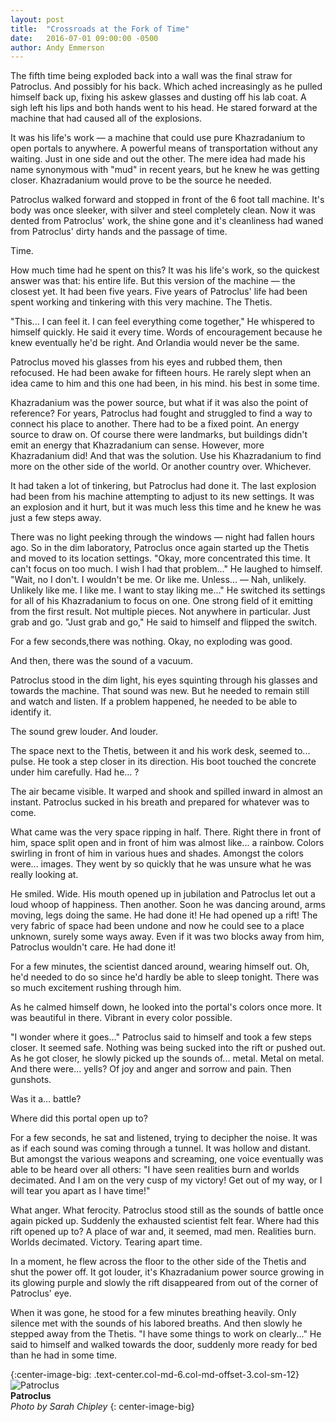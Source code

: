 ```yaml
---
layout: post
title:  "Crossroads at the Fork of Time"
date:   2016-07-01 09:00:00 -0500
author: Andy Emmerson
---
```


The fifth time being exploded back into a wall was the final straw for Patroclus. And possibly for his back. Which ached increasingly as he pulled himself back up, fixing his askew glasses and dusting off his lab coat. A sigh left his lips and both hands went to his head. He stared forward at the machine that had caused all of the explosions.

It was his life's work — a machine that could use pure Khazradanium to open portals to anywhere. A powerful means of transportation without any waiting. Just in one side and out the other. The mere idea had made his name synonymous with "mud" in recent years, but he knew he was getting closer. Khazradanium would prove to be the source he needed.

Patroclus walked forward and stopped in front of the 6 foot tall machine. It's body was once sleeker, with silver and steel completely clean. Now it was dented from Patroclus' work, the shine gone and it's cleanliness had waned from Patroclus' dirty hands and the passage of time.

Time.

How much time had he spent on this? It was his life's work, so the quickest answer was that: his entire life. But this version of the machine — the closest yet. It had been five years. Five years of Patroclus' life had been spent working and tinkering with this very machine. The Thetis.

"This... I can feel it. I can feel everything come together," He whispered to himself quickly. He said it every time. Words of encouragement because he knew eventually he'd be right. And Orlandia would never be the same.

Patroclus moved his glasses from his eyes and rubbed them, then refocused. He had been awake for fifteen hours. He rarely slept when an idea came to him and this one had been, in his mind. his best in some time.

Khazradanium was the power source, but what if it was also the point of reference? For years, Patroclus had fought and struggled to find a way to connect his place to another. There had to be a fixed point. An energy source to draw on. Of course there were landmarks, but buildings didn't emit an energy that Khazradanium can sense. However, more Khazradanium did! And that was the solution. Use his Khazradanium to find more on the other side of the world. Or another country over. Whichever.

It had taken a lot of tinkering, but Patroclus had done it. The last explosion had been from his machine attempting to adjust to its new settings. It was an explosion and it hurt, but it was much less this time and he knew he was just a few steps away.

There was no light peeking through the windows — night had fallen hours ago. So in the dim laboratory, Patroclus once again started up the Thetis and moved to its location settings. "Okay, more concentrated this time. It can't focus on too much. I wish I had that problem..." He laughed to himself. "Wait, no I don't. I wouldn't be me. Or like me. Unless... — Nah, unlikely. Unlikely like me. I like me. I want to stay liking me..." He switched its settings for all of his Khazradanium to focus on one. One strong field of it emitting from the first result. Not multiple pieces. Not anywhere in particular. Just grab and go. "Just grab and go," He said to himself and flipped the switch.

For a few seconds,there was nothing. Okay, no exploding was good.

And then, there was the sound of a vacuum.

Patroclus stood in the dim light, his eyes squinting through his glasses and towards the machine. That sound was new. But he needed to remain still and watch and listen. If a problem happened, he needed to be able to identify it.

The sound grew louder. And louder.

The space next to the Thetis, between it and his work desk, seemed to... pulse. He took a step closer in its direction. His boot touched the concrete under him carefully. Had he... ?

The air became visible. It warped and shook and spilled inward in almost an instant. Patroclus sucked in his breath and prepared for whatever was to come.

What came was the very space ripping in half. There. Right there in front of him, space split open and in front of him was almost like... a rainbow. Colors swirling in front of him in various hues and shades. Amongst the colors were... images. They went by so quickly that he was unsure what he was really looking at.

He smiled. Wide. His mouth opened up in jubilation and Patroclus let out a loud whoop of happiness. Then another. Soon he was dancing around, arms moving, legs doing the same. He had done it! He had opened up a rift! The very fabric of space had been undone and now he could see to a place unknown, surely some ways away. Even if it was two blocks away from him, Patroclus wouldn't care. He had done it!

For a few minutes, the scientist danced around, wearing himself out. Oh, he'd needed to do so since he'd hardly be able to sleep tonight. There was so much excitement rushing through him.

As he calmed himself down, he looked into the portal's colors once more. It was beautiful in there. Vibrant in every color possible.

"I wonder where it goes..." Patroclus said to himself and took a few steps closer. It seemed safe. Nothing was being sucked into the rift or pushed out. As he got closer, he slowly picked up the sounds of... metal. Metal on metal. And there were... yells? Of joy and anger and sorrow and pain. Then gunshots.

Was it a... battle?

Where did this portal open up to?

For a few seconds, he sat and listened, trying to decipher the noise. It was as if each sound was coming through a tunnel. It was hollow and distant. But amongst the various weapons and screaming, one voice eventually was able to be heard over all others: "I have seen realities burn and worlds decimated. And I am on the very cusp of my victory! Get out of my way, or I will tear you apart as I have time!"

What anger. What ferocity. Patroclus stood still as the sounds of battle once again picked up. Suddenly the exhausted scientist felt fear. Where had this rift opened up to? A place of war and, it seemed, mad men. Realities burn. Worlds decimated. Victory. Tearing apart time.

In a moment, he flew across the floor to the other side of the Thetis and shut the power off. It got louder, it's Khazradanium power source growing in its glowing purple and slowly the rift disappeared from out of the corner of Patroclus' eye.

When it was gone, he stood for a few minutes breathing heavily. Only silence met with the sounds of his labored breaths. And then slowly he stepped away from the Thetis. "I have some things to work on clearly..." He said to himself and walked towards the door, suddenly more ready for bed than he had in some time.

{:center-image-big: .text-center.col-md-6.col-md-offset-3.col-sm-12}
![Patroclus][patroclus]<br>
**Patroclus**<br>
*Photo by Sarah Chipley*
{: center-image-big}

[patroclus]: http://statics.orlandia.talesoforlandia.com/past-orlandias/crisis/patroclus.jpg